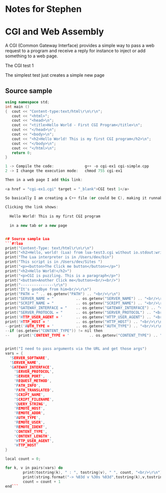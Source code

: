 # Notes for Stephen

# CGI and Web Assembly

A CGI (Common Gateway Interface) provides a simple way to pass a web request to a program and receive a reply for instance to inject or add something to a web page. 

The CGI test 1

The simplest test just creates a simple new page

## Source sample
```c++
using namespace std;
int main ()
{  cout << "Content-type:text/html\r\n\r\n";
   cout << "<html>";
   cout << "<head>\n";
   cout << "<title>Hello World - First CGI Program</title>\n";   
   cout << "</head>\n";
   cout << "<body>\n";
   cout << "<h2>Hello World! This is my first CGI program</h2>\n";
   cout << "</body>\n";
   cout << "</html>\n";
   return 0;
}

1 -> Compile the code:              g++ -o cgi-ex1 cgi-simple.cpp
2 -> I change the execution mode:   chmod 755 cgi-ex1

Then in a web page I add this link:
 
<a href = "cgi-ex1.cgi" target = "_blank">CGI test 1</a>

So basically I am creating a C++ file (or could be C), making it runnable and launching it via the web browser.
  
Clicking the link shows:
  
  Hello World! This is my first CGI program
  
  in a new tab or a new page


## Source sample Lua
```#!lua
print("Content-Type: text/html\r\n\r\n")
print("<h2>Hello, world! (Lua) from lua-test3.cgi without io.stdout:write</h2>\r\n")
print("The Lua interpreter is in /Users/dev/bin")
print("This script is in /Users/dev/Sites ")
print("<p><button>The Click me button</button></p>")
print("<h2>Hello World!</h2>")
print("<p>CGI is puzzling. This is a paragraph</p>")
print("<button>Another Click me</button><br/><br/>")
print("---------------\r\n")
print("It's goodbye from him<br/>\r\n")
print("PATH = " .. os.getenv("PATH") .. "<br/>\r\n")
print("SERVER_NAME = "          .. os.getenv("SERVER_NAME") .. "<br/>\r\n")
print("SCRIPT_NAME = "          .. os.getenv("SCRIPT_NAME") .. "<br/>\r\n")
print("GATEWAY_INTERFACE = "    .. os.getenv("GATEWAY_INTERFACE") .. "<br/>\r\n")
print("SERVER_PROTOCOL = "      .. os.getenv("SERVER_PROTOCOL") .. "<br/>\r\n")
print('HTTP_USER_AGENT = '      .. os.getenv("HTTP_USER_AGENT") .. "<br/>\r\n")
print('HTTP_HOST = '            .. os.getenv("HTTP_HOST") .. "<br/>\r\n")
--print('AUTH_TYPE = '          .. os.getenv("AUTH_TYPE") .. "<br/>\r\n")
--if (os.getenv("CONTENT_TYPE")) != nil then 
--    print('CONTENT_TYPE = '         .. os.getenv("CONTENT_TYPE") .. "<br/>\r\n")


print("I need to pass arguments via the URL and get those args")
vars = { 
  'SERVER_SOFTWARE', 
  'SERVER_NAME', 
  'GATEWAY_INTERFACE',
    'SERVER_PROTOCOL', 
    'SERVER_PORT', 
    'REQUEST_METHOD',
    'PATH_INFO', 
    'PATH_TRANSLATED', 
    'SCRIPT_NAME',
    'SCRIPT_FILENAME',
    'QUERY_STRING', 
    'REMOTE_HOST', 
    'REMOTE_ADDR',
    'AUTH_TYPE', 
    'REMOTE_USER', 
    'REMOTE_IDENT',
    'CONTENT_TYPE', 
    'CONTENT_LENGTH', 
    'HTTP_USER_AGENT',
    'HTTP_HOST'
}

local count = 0;

for k, v in pairs(vars) do
        print(tostring(k), " : ", tostring(v), " ", count, "<br/>\r\n")
        print(string.format("-> %03d v %30s %03d",tostring(k),v,tostring(count)),"<br/>")
        count = count + 1
end```

